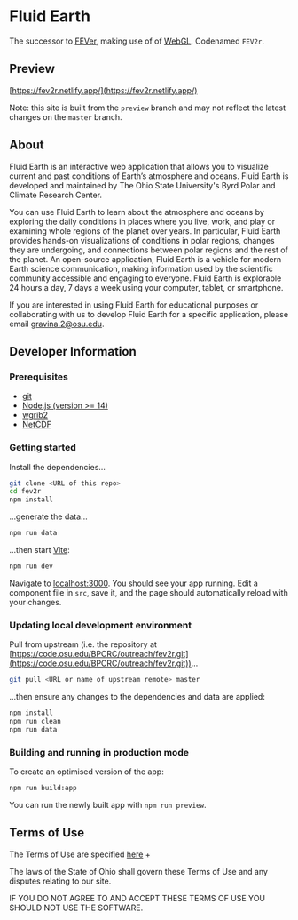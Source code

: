 # Fluid Earth

The successor to [FEVer](https://fever.byrd.osu.edu), making use of of
[WebGL](https://en.wikipedia.org/wiki/WebGL). Codenamed `FEV2r`.

## Preview

[https://fev2r.netlify.app/](https://fev2r.netlify.app/)

Note: this site is built from the `preview` branch and may not reflect the
latest changes on the `master` branch.

## About

Fluid Earth is an interactive web application that allows you to visualize
current and past conditions of Earth’s atmosphere and oceans. Fluid Earth is
developed and maintained by The Ohio State University's Byrd Polar and Climate
Research Center.

You can use Fluid Earth to learn about the atmosphere and oceans by exploring
the daily conditions in places where you live, work, and play or examining whole
regions of the planet over years. In particular, Fluid Earth provides hands-on
visualizations of conditions in polar regions, changes they are undergoing, and
connections between polar regions and the rest of the planet. An open-source
application, Fluid Earth is a vehicle for modern Earth science communication,
making information used by the scientific community accessible and engaging to
everyone. Fluid Earth is explorable 24 hours a day, 7 days a week using your
computer, tablet, or smartphone.

If you are interested in using Fluid Earth for educational purposes or
collaborating with us to develop Fluid Earth for a specific application, please
email [gravina.2@osu.edu](mailto:gravina.2@osu.edu).

## Developer Information

### Prerequisites

- [git](https://git-scm.com/)
- [Node.js (version >= 14)](https://nodejs.org)
- [wgrib2](https://www.cpc.ncep.noaa.gov/products/wesley/wgrib2/)
- [NetCDF](https://www.unidata.ucar.edu/downloads/netcdf/)

### Getting started

Install the dependencies...

```bash
git clone <URL of this repo>
cd fev2r
npm install
```

...generate the data...

```bash
npm run data
```

...then start [Vite](https://vitejs.dev/):

```bash
npm run dev
```

Navigate to [localhost:3000](http://localhost:3000). You should see your app
running. Edit a component file in `src`, save it, and the page should
automatically reload with your changes.

### Updating local development environment

Pull from upstream (i.e. the repository at
[https://code.osu.edu/BPCRC/outreach/fev2r.git](https://code.osu.edu/BPCRC/outreach/fev2r.git))...

```bash
git pull <URL or name of upstream remote> master
```

...then ensure any changes to the dependencies and data are applied:

```bash
npm install
npm run clean
npm run data
```

### Building and running in production mode

To create an optimised version of the app:

```bash
npm run build:app
```

You can run the newly built app with `npm run preview`.

## Terms of Use

The Terms of Use are specified [here](LICENSE) +

The laws of the State of Ohio shall govern these Terms of Use and any disputes
relating to our site.

IF YOU DO NOT AGREE TO AND ACCEPT THESE TERMS OF USE YOU SHOULD NOT USE THE
SOFTWARE.
